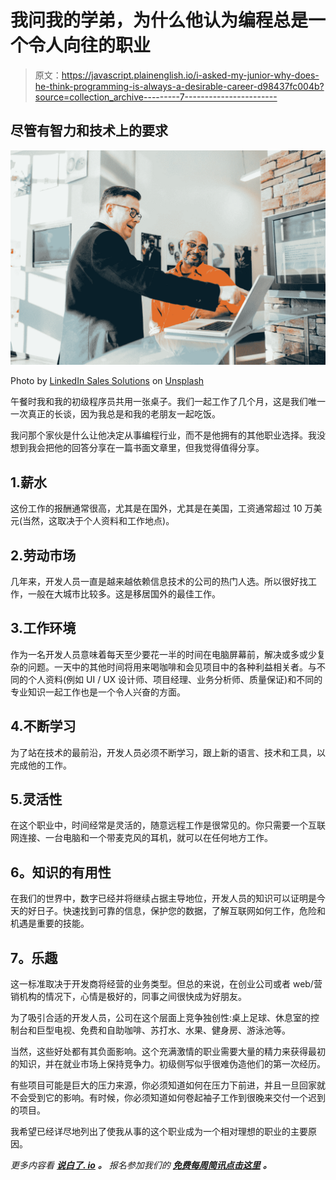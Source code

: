 # 我问我的学弟，为什么他认为编程总是一个令人向往的职业

> 原文：<https://javascript.plainenglish.io/i-asked-my-junior-why-does-he-think-programming-is-always-a-desirable-career-d98437fc004b?source=collection_archive---------7----------------------->

## 尽管有智力和技术上的要求

![](img/d7b593105ca05c66bba0a8a44c865dc7.png)

Photo by [LinkedIn Sales Solutions](https://unsplash.com/@linkedinsalesnavigator?utm_source=medium&utm_medium=referral) on [Unsplash](https://unsplash.com?utm_source=medium&utm_medium=referral)

午餐时我和我的初级程序员共用一张桌子。我们一起工作了几个月，这是我们唯一一次真正的长谈，因为我总是和我的老朋友一起吃饭。

我问那个家伙是什么让他决定从事编程行业，而不是他拥有的其他职业选择。我没想到我会把他的回答分享在一篇书面文章里，但我觉得值得分享。

## 1.薪水

这份工作的报酬通常很高，尤其是在国外，尤其是在美国，工资通常超过 10 万美元(当然，这取决于个人资料和工作地点)。

## 2.劳动市场

几年来，开发人员一直是越来越依赖信息技术的公司的热门人选。所以很好找工作，一般在大城市比较多。这是移居国外的最佳工作。

## 3.工作环境

作为一名开发人员意味着每天至少要花一半的时间在电脑屏幕前，解决或多或少复杂的问题。一天中的其他时间将用来喝咖啡和会见项目中的各种利益相关者。与不同的个人资料(例如 UI / UX 设计师、项目经理、业务分析师、质量保证)和不同的专业知识一起工作也是一个令人兴奋的方面。

## 4.不断学习

为了站在技术的最前沿，开发人员必须不断学习，跟上新的语言、技术和工具，以完成他的工作。

## 5.灵活性

在这个职业中，时间经常是灵活的，随意远程工作是很常见的。你只需要一个互联网连接、一台电脑和一个带麦克风的耳机，就可以在任何地方工作。

## **6。知识的有用性**

在我们的世界中，数字已经并将继续占据主导地位，开发人员的知识可以证明是今天的好日子。快速找到可靠的信息，保护您的数据，了解互联网如何工作，危险和机遇是重要的技能。

## **7。乐趣**

这一标准取决于开发商将经营的业务类型。但总的来说，在创业公司或者 web/营销机构的情况下，心情是极好的，同事之间很快成为好朋友。

为了吸引合适的开发人员，公司在这个层面上竞争独创性:桌上足球、休息室的控制台和巨型电视、免费和自助咖啡、苏打水、水果、健身房、游泳池等。

当然，这些好处都有其负面影响。这个充满激情的职业需要大量的精力来获得最初的知识，并在就业市场上保持竞争力。初级侧写似乎很难伪造他们的第一次经历。

有些项目可能是巨大的压力来源，你必须知道如何在压力下前进，并且一旦回家就不会受到它的影响。有时候，你必须知道如何卷起袖子工作到很晚来交付一个迟到的项目。

我希望已经详尽地列出了使我从事的这个职业成为一个相对理想的职业的主要原因。

*更多内容看* [***说白了. io***](http://plainenglish.io/) ***。*** *报名参加我们的* [***免费每周简讯点击这里***](http://newsletter.plainenglish.io/) ***。***